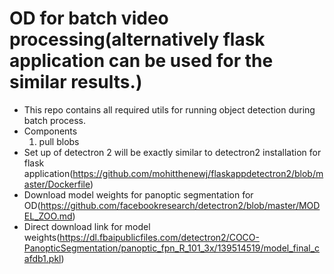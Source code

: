 # OD for batch video processing(alternatively flask application can be used for the similar results.)

* This repo contains all required utils for running object detection during batch process.
* Components
  1. pull blobs
* Set up of detectron 2 will be exactly similar to detectron2 installation for flask application(https://github.com/mohitthenewj/flaskappdetectron2/blob/master/Dockerfile)
* Download model weights for panoptic segmentation for OD(https://github.com/facebookresearch/detectron2/blob/master/MODEL_ZOO.md)
* Direct download link for model weights(https://dl.fbaipublicfiles.com/detectron2/COCO-PanopticSegmentation/panoptic_fpn_R_101_3x/139514519/model_final_cafdb1.pkl)

